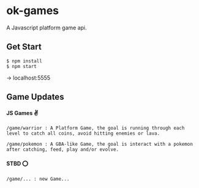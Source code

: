 # ok-games
A Javascript platform game api.


## Get Start

	$ npm install
	$ npm start

-> localhost:5555

## Game Updates

#### JS Games :v:

	/game/warrior : A Platform Game, the goal is running through each level to catch all coins, avoid hitting enemies or lava.

	/game/pokemon : A GBA-like Game, the goal is interact with a pokemon after catching, feed, play and/or evolve.

#### STBD :o:

	/game/... : new Game...
